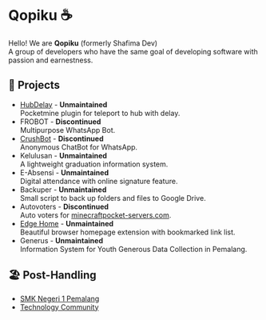 # Qopiku :coffee:

Hello! We are **Qopiku** (formerly Shafima Dev)<br/>
A group of developers who have the same goal of developing software with passion and earnestness.

## :construction: Projects

- [HubDelay](https://github.com/qopiku/HubDelay) - **Unmaintained**<br/>
  Pocketmine plugin for teleport to hub with delay.
- FROBOT - **Discontinued**<br/>
  Multipurpose WhatsApp Bot.
- [CrushBot](https://github.com/qopiku/CrushBot) - **Discontinued**<br/>
  Anonymous ChatBot for WhatsApp.
- Kelulusan - **Unmaintained**<br/>
  A lightweight graduation information system.
- E-Absensi - **Unmaintained**<br/>
  Digital attendance with online signature feature.
- Backuper - **Unmaintained**<br/>
  Small script to back up folders and files to Google Drive.
- Autovoters - **Discontinued**<br/>
  Auto voters for [minecraftpocket-servers.com](https://minecraftpocket-servers.com).
- [Edge Home](https://github.com/qopiku/edge-home) - **Unmaintained**<br/>
  Beautiful browser homepage extension with bookmarked link list.
- Generus - **Unmaintained**<br/>
  Information System for Youth Generous Data Collection in Pemalang.

## :beach_umbrella: Post-Handling

- [SMK Negeri 1 Pemalang](https://github.com/smkn1pml)
- [Technology Community](https://github.com/tecopro)
